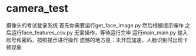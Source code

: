# camera_test
摄像头的考试登录系统
首先你需要运行get_face_image.py
然后根据提示操作
之后运行face_features_csv.py
无需操作，等待运行完毕
运行main_main.py
输入账号和密码，按照提示进行操作
遗憾的地方是：未开启加速，人脸识别时出现卡顿现象
